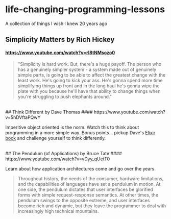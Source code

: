 # life-changing-programming-lessons
A collection of things I wish I knew 20 years ago


## Simplicity Matters by Rich Hickey

#### https://www.youtube.com/watch?v=rI8tNMsozo0

> "Simplicity is hard work. But, there's a huge payoff. The person who has a genuinely simpler system - a system made out of genuinely simple parts, is going to be able to affect the greatest change with the least work. He's going to kick your ass. He's gonna spend more time simplifying things up front and in the long haul he's gonna wipe the plate with you because he'll have that ability to change things when you're struggling to push elephants around."


<br>
## Think Different by Dave Thomas
#### https://www.youtube.com/watch?v=5hDVftaPQwY

Imperitive object oriented is the norm. Watch this to think about programming in a more simple way. Bonus points... pickup Dave's [Elixir book](http://www.amazon.com/Programming-Elixir-Functional-Concurrent-Pragmatic/dp/1937785580) and challenge yourself to think differently.


<br>
## The Pendulum (of Applications) by Bruce Tate
#### https://www.youtube.com/watch?v=vDyy_qUetT0

Learn about how application architectures come and go over the years.

> Throughout history, the needs of the consumer, hardware limitations, and the capabilities of languages have set a pendulum in motion. At one side, the pendulum dictates that user interfaces be glorified forms with simple request-response semantics. At other times, the pendulum swings to the opposite extreme, and user interfaces become rich and dynamic, but they leave the programmer to deal with increasingly high technical mountains.
